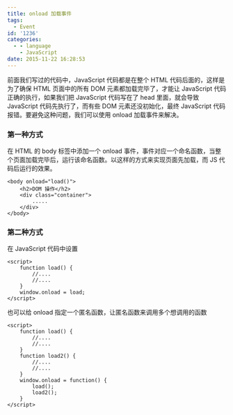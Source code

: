 ```yaml
---
title: onload 加载事件
tags:
  - Event
id: '1236'
categories:
  - - language
    - JavaScript
date: 2015-11-22 16:28:53
---
```


前面我们写过的代码中，JavaScript 代码都是在整个 HTML 代码后面的，这样是为了确保 HTML 页面中的所有 DOM 元素都加载完毕了，才能让 JavaScript 代码正确的执行，如果我们把 JavaScript 代码写在了 head 里面，就会导致 JavaScript 代码先执行了，而有些 DOM 元素还没初始化，最终 JavaScript 代码报错。要避免这种问题，我们可以使用 onload 加载事件来解决。
<!-- more -->
### 第一种方式

在 HTML 的 body 标签中添加一个 onload 事件，事件对应一个命名函数，当整个页面加载完毕后，运行该命名函数。以这样的方式来实现页面先加载，而 JS 代码后运行的效果。

```
<body onload="load()">
    <h2>DOM 操作</h2>
    <div class="container">
        .....
    </div>
</body>
```

### 第二种方式

在 JavaScript 代码中设置

```
<script>
    function load() {
        //....
        //....
    }
    window.onload = load;
</script>
```

也可以给 onload 指定一个匿名函数，让匿名函数来调用多个想调用的函数

```
<script>
    function load() {
        //....
        //....
    }
    function load2() {
        //....
        //....
    }
    window.onload = function() {
        load();
        load2(); 
    }
</script>
```
